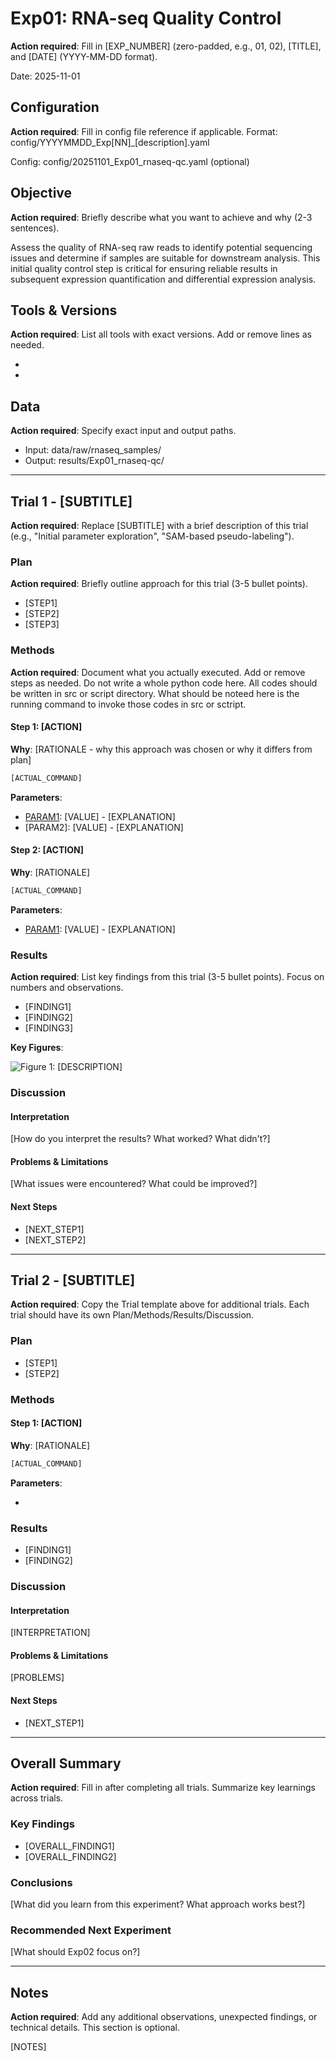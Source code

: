 # Exp01: RNA-seq Quality Control

**Action required**: Fill in [EXP_NUMBER] (zero-padded, e.g., 01, 02), [TITLE], and [DATE] (YYYY-MM-DD format).

Date: 2025-11-01

## Configuration

**Action required**: Fill in config file reference if applicable. Format: config/YYYYMMDD_Exp[NN]_[description].yaml

Config: config/20251101_Exp01_rnaseq-qc.yaml (optional)

## Objective

**Action required**: Briefly describe what you want to achieve and why (2-3 sentences).

Assess the quality of RNA-seq raw reads to identify potential sequencing issues and determine if samples are suitable for downstream analysis. This initial quality control step is critical for ensuring reliable results in subsequent expression quantification and differential expression analysis.

## Tools & Versions

**Action required**: List all tools with exact versions. Add or remove lines as needed.

- [TOOL1]: [VERSION]
- [TOOL2]: [VERSION]

## Data

**Action required**: Specify exact input and output paths.

- Input: data/raw/rnaseq_samples/
- Output: results/Exp01_rnaseq-qc/

---

## Trial 1 - [SUBTITLE]

**Action required**: Replace [SUBTITLE] with a brief description of this trial (e.g., "Initial parameter exploration", "SAM-based pseudo-labeling").

### Plan

**Action required**: Briefly outline approach for this trial (3-5 bullet points).

- [STEP1]
- [STEP2]
- [STEP3]

### Methods

**Action required**: Document what you actually executed. Add or remove steps as needed. Do not write a whole python code here. All codes should be written in src or script directory. What should be noteed here is the running command to invoke those codes in src or sctript.

#### Step 1: [ACTION]

**Why**: [RATIONALE - why this approach was chosen or why it differs from plan]

```bash
[ACTUAL_COMMAND]
```

**Parameters**:
- [PARAM1]: [VALUE] - [EXPLANATION]
- [PARAM2]: [VALUE] - [EXPLANATION]

#### Step 2: [ACTION]

**Why**: [RATIONALE]

```bash
[ACTUAL_COMMAND]
```

**Parameters**:
- [PARAM1]: [VALUE] - [EXPLANATION]

### Results

**Action required**: List key findings from this trial (3-5 bullet points). Focus on numbers and observations.

- [FINDING1]
- [FINDING2]
- [FINDING3]

**Key Figures**:

![Figure 1: [DESCRIPTION]](results/Exp01_rnaseq-qc/trial1_[figure1.png])

### Discussion

#### Interpretation

[How do you interpret the results? What worked? What didn't?]

#### Problems & Limitations

[What issues were encountered? What could be improved?]

#### Next Steps

- [NEXT_STEP1]
- [NEXT_STEP2]

---

## Trial 2 - [SUBTITLE]

**Action required**: Copy the Trial template above for additional trials. Each trial should have its own Plan/Methods/Results/Discussion.

### Plan

- [STEP1]
- [STEP2]

### Methods

#### Step 1: [ACTION]

**Why**: [RATIONALE]

```bash
[ACTUAL_COMMAND]
```

**Parameters**:
- [PARAM1]: [VALUE]

### Results

- [FINDING1]
- [FINDING2]

### Discussion

#### Interpretation

[INTERPRETATION]

#### Problems & Limitations

[PROBLEMS]

#### Next Steps

- [NEXT_STEP1]

---

## Overall Summary

**Action required**: Fill in after completing all trials. Summarize key learnings across trials.

### Key Findings

- [OVERALL_FINDING1]
- [OVERALL_FINDING2]

### Conclusions

[What did you learn from this experiment? What approach works best?]

### Recommended Next Experiment

[What should Exp02 focus on?]

---

## Notes

**Action required**: Add any additional observations, unexpected findings, or technical details. This section is optional.

[NOTES]
